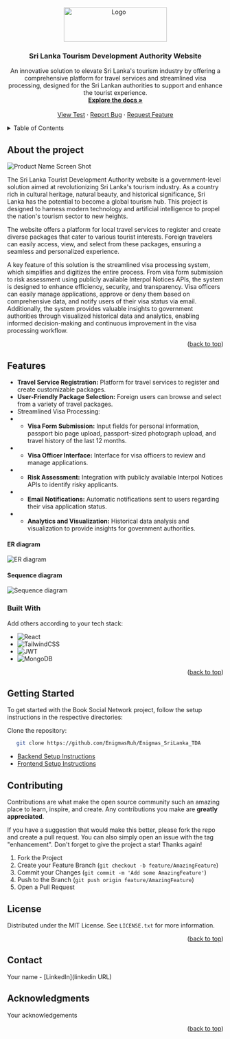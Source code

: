 <a id="readme-top"></a>

<!-- PROJECT SHIELDS -->


<!-- PROJECT LOGO -->
<br />
<div align="center">
  <a href="https://github.com/EnigmasRuh/Enigmas_SriLanka_TDA">
    <img src="images/logo.png" alt="Logo" width="240" height="80">
  </a>

<h3 align="center">Sri Lanka Tourism Development Authority Website</h3>

  <p align="center">
    An innovative solution to elevate Sri Lanka's tourism industry by offering a comprehensive platform for travel services and streamlined visa processing, designed for the Sri Lankan authorities to support and enhance the tourist experience.
    <br />
    <a href="https://github.com/EnigmasRuh/Enigmas_SriLanka_TDA"><strong>Explore the docs »</strong></a>
    <br />
    <br />
    <a href="https://github.com/EnigmasRuh/Enigmas_SriLanka_TDA">View Test</a>
    ·
    <a href="https://github.com/EnigmasRuh/Enigmas_SriLanka_TDA/issues/new?labels=bug&template=bug-report---.md">Report Bug</a>
    ·
    <a href="https://github.com/EnigmasRuh/Enigmas_SriLanka_TDA/issues/new?labels=enhancement&template=feature-request---.md">Request Feature</a>
  </p>
</div>

<!-- TABLE OF CONTENTS -->
<details>
  <summary>Table of Contents</summary>
  <ol>
    <li><a href="#about-the-project">About The Project</a></li>
    <li><a href="#built-with">Built With</a></li>
    <li><a href="#getting-started">Getting Started</a></li>
    <li><a href="#contributing">Contributing</a></li>
    <li><a href="#license">License</a></li>
    <li><a href="#contact">Contact</a></li>
    <li><a href="#acknowledgments">Acknowledgments</a></li>
  </ol>
</details>

<!-- ABOUT THE PROJECT -->

## About the project

![Product Name Screen Shot][product-screenshot]

The Sri Lanka Tourist Development Authority website is a government-level solution aimed at revolutionizing Sri Lanka's tourism industry. As a country rich in cultural heritage, natural beauty, and historical significance, Sri Lanka has the potential to become a global tourism hub. This project is designed to harness modern technology and artificial intelligence to propel the nation's tourism sector to new heights.

The website offers a platform for local travel services to register and create diverse packages that cater to various tourist interests. Foreign travelers can easily access, view, and select from these packages, ensuring a seamless and personalized experience.

A key feature of this solution is the streamlined visa processing system, which simplifies and digitizes the entire process. From visa form submission to risk assessment using publicly available Interpol Notices APIs, the system is designed to enhance efficiency, security, and transparency. Visa officers can easily manage applications, approve or deny them based on comprehensive data, and notify users of their visa status via email. Additionally, the system provides valuable insights to government authorities through visualized historical data and analytics, enabling informed decision-making and continuous improvement in the visa processing workflow.

<p align="right">(<a href="#readme-top">back to top</a>)</p>

## Features

- **Travel Service Registration:** Platform for travel services to register and create customizable packages.
- **User-Friendly Package Selection:** Foreign users can browse and select from a variety of travel packages.
- Streamlined Visa Processing:
- - **Visa Form Submission:** Input fields for personal information, passport bio page upload, passport-sized photograph upload, and travel history of the last 12 months.
- - **Visa Officer Interface:** Interface for visa officers to review and manage applications.
- - **Risk Assessment:** Integration with publicly available Interpol Notices APIs to identify risky applicants.
- - **Email Notifications:** Automatic notifications sent to users regarding their visa application status.
- - **Analytics and Visualization:** Historical data analysis and visualization to provide insights for government authorities.

#### ER diagram

![ER diagram](images/er-diagram.drawio.png)

#### Sequence diagram

![Sequence diagram](images/sequence-diagram.drawio.png)

### Built With

Add others according to your tech stack:

- ![React][React.js]
- ![TailwindCSS][TailwindCSS]
- ![JWT][JWT]
- ![MongoDB][MongoDB]

<p align="right">(<a href="#readme-top">back to top</a>)</p>

<!-- GETTING STARTED -->

## Getting Started

To get started with the Book Social Network project, follow the setup instructions in the respective directories:

Clone the repository:

```bash
   git clone https://github.com/EnigmasRuh/Enigmas_SriLanka_TDA
```

- [Backend Setup Instructions](Frontend/README.md)
- [Frontend Setup Instructions](Backend/README.md)

<!-- CONTRIBUTING -->

## Contributing

Contributions are what make the open source community such an amazing place to learn, inspire, and create. Any contributions you make are **greatly appreciated**.

If you have a suggestion that would make this better, please fork the repo and create a pull request. You can also simply open an issue with the tag "enhancement".
Don't forget to give the project a star! Thanks again!

1. Fork the Project
2. Create your Feature Branch (`git checkout -b feature/AmazingFeature`)
3. Commit your Changes (`git commit -m 'Add some AmazingFeature'`)
4. Push to the Branch (`git push origin feature/AmazingFeature`)
5. Open a Pull Request

<!-- LICENSE -->

## License

Distributed under the MIT License. See `LICENSE.txt` for more information.

<p align="right">(<a href="#readme-top">back to top</a>)</p>

<!-- CONTACT -->

## Contact

Your name - [LinkedIn](linkedin URL)

<!-- ACKNOWLEDGMENTS -->

## Acknowledgments

Your acknowledgements

<p align="right">(<a href="#readme-top">back to top</a>)</p>

<!-- MARKDOWN LINKS & IMAGES -->
<!-- https://www.markdownguide.org/basic-syntax/#reference-style-links -->

[contributors-shield]: https://img.shields.io/github/contributors/EnigmasRuh/Enigmas_SriLanka_TDA.svg?style=for-the-badge
[contributors-url]: https://github.com/EnigmasRuh/Enigmas_SriLanka_TDA/graphs/contributors
[forks-shield]: https://img.shields.io/github/forks/EnigmasRuh/Enigmas_SriLanka_TDA.svg?style=for-the-badge
[forks-url]: https://github.com/EnigmasRuh/Enigmas_SriLanka_TDA/network/members
[stars-shield]: https://img.shields.io/github/stars/EnigmasRuh/Enigmas_SriLanka_TDA.svg?style=for-the-badge
[stars-url]: https://github.com/EnigmasRuh/Enigmas_SriLanka_TDA/stargazers
[issues-shield]: https://img.shields.io/github/issues/EnigmasRuh/Enigmas_SriLanka_TDA.svg?style=for-the-badge
[issues-url]: https://github.com/EnigmasRuh/Enigmas_SriLanka_TDA/issues
[product-screenshot]: images/screenshot.png
[React.js]: https://img.shields.io/badge/React-20232A?style=for-the-badge&logo=react&logoColor=61DAFB
[TailwindCSS]: https://img.shields.io/badge/tailwindcss-%2338B2AC.svg?style=for-the-badge&logo=tailwind-css&logoColor=white
[JWT]: https://img.shields.io/badge/JWT-black?style=for-the-badge&logo=JSON%20web%20tokens
[JWT-url]: https://jwt.io/
[MongoDB]: https://img.shields.io/badge/MongoDB-%234ea94b.svg?style=for-the-badge&logo=mongodb&logoColor=white
